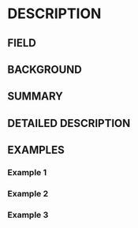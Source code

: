 # DESCRIPTION

## FIELD

## BACKGROUND

## SUMMARY

## DETAILED DESCRIPTION

## EXAMPLES

### Example 1

### Example 2

### Example 3

